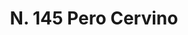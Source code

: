 ---
title: "N. 145 Pero Cervino"
permalink: "/edition/plant145/"
plant-name: "N. 145"
plant-number: "145"
plant-xml: "/assets/xml/plant145.xml"
plant-img1: "/assets/img/plant145_verso.jpg"
plant-img2: "/assets/img/plant145.jpg"
plant-title: "N. 145 Pero Cervino"
plant-wfo-link: ""
plant-kew-link: ""
plant-taxon-content: "Cotoneaster integerrima Medic."
layout: single-xml
---